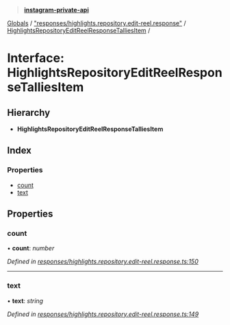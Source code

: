 > **[instagram-private-api](../README.md)**

[Globals](../README.md) / ["responses/highlights.repository.edit-reel.response"](../modules/_responses_highlights_repository_edit_reel_response_.md) / [HighlightsRepositoryEditReelResponseTalliesItem](_responses_highlights_repository_edit_reel_response_.highlightsrepositoryeditreelresponsetalliesitem.md) /

# Interface: HighlightsRepositoryEditReelResponseTalliesItem

## Hierarchy

* **HighlightsRepositoryEditReelResponseTalliesItem**

## Index

### Properties

* [count](_responses_highlights_repository_edit_reel_response_.highlightsrepositoryeditreelresponsetalliesitem.md#count)
* [text](_responses_highlights_repository_edit_reel_response_.highlightsrepositoryeditreelresponsetalliesitem.md#text)

## Properties

###  count

• **count**: *number*

*Defined in [responses/highlights.repository.edit-reel.response.ts:150](https://github.com/dilame/instagram-private-api/blob/173bc62/src/responses/highlights.repository.edit-reel.response.ts#L150)*

___

###  text

• **text**: *string*

*Defined in [responses/highlights.repository.edit-reel.response.ts:149](https://github.com/dilame/instagram-private-api/blob/173bc62/src/responses/highlights.repository.edit-reel.response.ts#L149)*